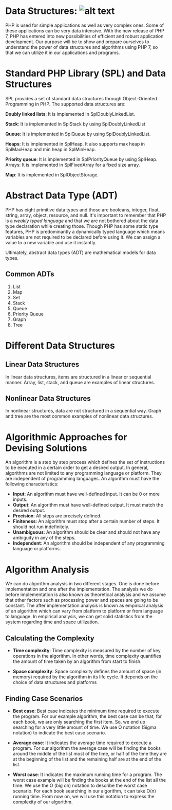 # **Data Structures**: ![alt text](https://github.com/ame-abdellatif/PHP/blob/master/Data-Structures/data-struct-img/php-dataStructures.png "php data structures" )

PHP is used for simple applications as well as very complex ones. Some of these applications can be  very data intensive. With the new release of PHP 7, PHP has entered into new possibilities of efficient and robust application development. Our purpose will be to show and prepare ourselves to understand the power of data structures and algorithms using PHP 7, so that we can utilize it in our applications and programs.

# **Standard PHP Library (SPL) and Data Structures**

SPL provides a set of standard data structures through Object-Oriented Programming in PHP. The supported data structures are:

**Doubly linked lists**: It is implemented in SplDoublyLinkedList.

**Stack**: It is implemented in SplStack by using SplDoublyLinkedList

**Queue**: It is implemented in SplQueue by using SplDoublyLinkedList.

**Heaps**: It is implemented in SplHeap. It also supports max heap in SplMaxHeap and min heap in SplMinHeap.

**Priority queue**: It is implemented in SplPriorityQueue by using SplHeap.
Arrays: It is implemented in SplFixedArray for a fixed size array.

**Map**: It is implemented in SplObjectStorage.



# **Abstract Data Type (ADT)**
PHP has eight primitive data types and those are booleans, integer, float, string, array, object, resource, and null. It's important to remember that PHP is a *weakly typed language* and that we are not bothered about the data type declaration while creating those. Though PHP has some static type features, PHP is predominantly a dynamically typed language which means variables are not required to be declared before using it. We can assign a value to a new variable and use it instantly.

Ultimately, abstract data types (ADT) are mathematical models for data types.

## Common ADTs
1. List
2. Map
3. Set
4. Stack
5. Queue
6. Priority Queue
7. Graph
8. Tree

# **Different Data Structures**

## Linear Data Structures
In linear data structures, items are structured in a linear or sequential manner. Array, list, stack, and queue are examples of linear structures.

## Nonlinear Data Structures
In nonlinear structures, data are not structured in a sequential way. Graph and tree are the most common examples of nonlinear data structures.

# **Algorithmic Approaches for Devising Solutions**
An algorithm is a step by step process which defines the set of instructions to be executed in a certain order to get a desired output. In general, algorithms are not limited to any programming language or platform. They are independent of programming languages. An algorithm must have the following characteristics:
* **Input**: An algorithm must have well-defined input. It can be 0 or more inputs.
* **Output**: An algorithm must have well-defined output. It must match the desired output.
* **Precision**: All steps are precisely defined.
* **Finiteness**: An algorithm must stop after a certain number of steps. It should not run indefinitely.
* **Unambiguous**: An algorithm should be clear and should not have any ambiguity in any of the steps.
* **Independent**: An algorithm should be independent of any programming language or platforms.

# **Algorithm Analysis**
We can do algorithm analysis in two different stages. One is done before implementation and one after the implementation. The analysis we do before implementation is also known as theoretical analysis and we assume that other factors such as processing power and spaces are going to be constant. The after implementation analysis is known as empirical analysis of an algorithm which can vary from platform to platform or from language to language. In empirical analysis, we can get solid statistics from the system regarding time and space utilization.

## Calculating the Complexity

* **Time complexity**: Time complexity is measured by the number of key operations in the algorithm. In other words, time complexity quantifies the amount of time taken by an algorithm from start to finish.

* **Space complexity**: Space complexity defines the amount of space (in memory) required by the algorithm in its life cycle. It depends on the choice of data structures and platforms

## Finding Case Scenarios

* **Best case**: Best case indicates the minimum time required to execute the program. For our example algorithm, the best case can be that, for each book, we are only searching the first item. So, we end up searching for a very little amount of time. We use Ω notation (Sigma notation) to indicate the best case scenario.

* **Average case**: It indicates the average time required to execute a program. For our algorithm the average case will be finding the books around the middle of the list most of the time, or half of the time they are at the beginning of the list and the remaining half are at the end of the list.

* **Worst case**: It indicates the maximum running time for a program. The worst case example will be finding the books at the end of the list all the time. We use the O (big oh) notation to describe the worst case scenario. For each book searching in our algorithm, it can take O(n) running time. From now on, we will use this notation to express the complexity of our algorithm.
